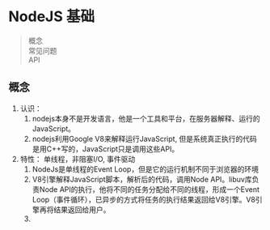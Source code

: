 # NodeJS 基础
> 概念  
> 常见问题  
> API

## 概念
1. 认识：
    1. nodejs本身不是开发语言，他是一个工具和平台，在服务器解释、运行的JavaScript。
    2. nodejs利用Google V8来解释运行JavaScript, 但是系统真正执行的代码是用C++写的，JavaScript只是调用这些API。
2. 特性： 单线程，非阻塞I/O, 事件驱动
    1. NodeJs是单线程的Event Loop，但是它的运行机制不同于浏览器的环境
    2. V8引擎解释JavaScript脚本，解析后的代码，调用Node API。libuv库负责Node API的执行，他将不同的任务分配给不同的线程，形成一个Event Loop（事件循环），已异步的方式将任务的执行结果返回给V8引擎。V8引擎再将结果返回给用户。
    3. 
